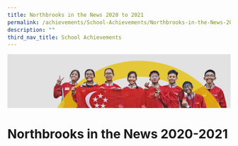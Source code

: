 ```yaml
---
title: Northbrooks in the News 2020 to 2021
permalink: /achievements/School-Achievements/Northbrooks-in-the-News-2020-2021/
description: ""
third_nav_title: School Achievements
---
```

![](/images/achievements.jpg)

Northbrooks in the News 2020-2021
=================================